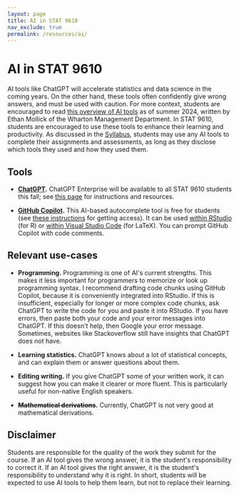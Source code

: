 ```yaml
---
layout: page
title: AI in STAT 9610
nav_exclude: true
permalink: /resources/ai/
---
```


# AI in STAT 9610
  
AI tools like ChatGPT will accelerate statistics and data science in the coming years. On the other hand, these tools often confidently give wrong answers, and must be used with caution. For more context, students are encouraged to read [this overview of AI tools](https://www.oneusefulthing.org/i/145215426/getting-serious-using-ai-to-do-stuff) as of summer 2024, written by Ethan Mollick of the Wharton Management Department. In STAT 9610, students are encouraged to use these tools to enhance their learning and productivity. As discussed in the [Syllabus](https://apps.wharton.upenn.edu/syllabi/202430/STAT9610001/), students may use any AI tools to complete their assignments and assessments, as long as they disclose which tools they used and how they used them.

## Tools

-  **[ChatGPT](https://chat.openai.com/).** ChatGPT Enterprise will be available to all STAT 9610 students this fall; see [this page](https://support.wharton.upenn.edu/help/chatgpt-enterprise) for instructions and resources.

- **[GitHub Copilot](https://github.com/features/copilot).** This AI-based autocomplete tool is free for students (see [these instructions](https://openaimaster.com/github-copilot-free-for-students/) for getting access). It can be used [within RStudio](https://docs.posit.co/ide/user/ide/guide/tools/copilot.html) (for R) or [within Visual Studio Code](https://code.visualstudio.com/docs/copilot/overview) (for LaTeX). You can prompt GitHub Copilot with code comments. 

## Relevant use-cases

- **Programming.** Programming is one of AI's current strengths. This makes it less important for programmers to memorize or look up programming syntax. I recommend drafting code chunks using GitHub Copilot, because it is conveniently integrated into RStudio. If this is insufficient, especially for longer or more complex code chunks, ask ChatGPT to write the code for you and paste it into RStudio. If you have errors, then paste both your code and your error messages into ChatGPT. If this doesn't help, then Google your error message. Sometimes, websites like Stackoverflow still have insights that ChatGPT does not have.

- **Learning statistics.** ChatGPT knows about a lot of statistical concepts, and can explain them or answer questions about them. 

- **Editing writing.** If you give ChatGPT some of your written work, it can suggest how you can make it clearer or more fluent. This is particularly useful for non-native English speakers.

- **~~Mathematical derivations~~.** Currently, ChatGPT is not very good at mathematical derivations. 

## Disclaimer

Students are responsible for the quality of the work they submit for the course. If an AI tool gives the wrong answer, it is the student's responsibility to correct it. If an AI tool gives the right answer, it is the student's responsibility to understand why it is right. In short, students will be expected to use AI tools to help them learn, but not to replace their learning.


